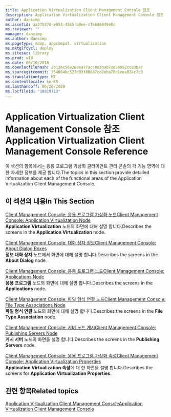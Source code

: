 ```yaml
---
title: Application Virtualization Client Management Console 참조
description: Application Virtualization Client Management Console 참조
author: dansimp
ms.assetid: aa27537d-e053-45b5-b0ee-cf6606849e0c
ms.reviewer: ''
manager: dansimp
ms.author: dansimp
ms.pagetype: mdop, appcompat, virtualization
ms.mktglfcycl: deploy
ms.sitesec: library
ms.prod: w10
ms.date: 06/16/2016
ms.openlocfilehash: 2b136c56926eea77acc8e3bab72e56952cc83ba7
ms.sourcegitcommit: 354664bc527d93f80687cd2eba70d1eea024c7c3
ms.translationtype: MT
ms.contentlocale: ko-KR
ms.lasthandoff: 06/26/2020
ms.locfileid: "10819713"
---
```

# <span data-ttu-id="5362f-103">Application Virtualization Client Management Console 참조</span><span class="sxs-lookup"><span data-stu-id="5362f-103">Application Virtualization Client Management Console Reference</span></span>


<span data-ttu-id="5362f-104">이 섹션의 항목에서는 응용 프로그램 가상화 클라이언트 관리 콘솔의 각 기능 영역에 대 한 자세한 정보를 제공 합니다.</span><span class="sxs-lookup"><span data-stu-id="5362f-104">The topics in this section provide detailed information about each of the functional areas of the Application Virtualization Client Management Console.</span></span>

## <span data-ttu-id="5362f-105">이 섹션의 내용</span><span class="sxs-lookup"><span data-stu-id="5362f-105">In This Section</span></span>


<a href="" id="client-management-console--application-virtualization-node"></a>[<span data-ttu-id="5362f-106">Client Management Console: 응용 프로그램 가상화 노드</span><span class="sxs-lookup"><span data-stu-id="5362f-106">Client Management Console: Application Virtualization Node</span></span>](client-management-console-application-virtualization-node.md)  
<span data-ttu-id="5362f-107">**Application Virtualization** 노드의 화면에 대해 설명 합니다.</span><span class="sxs-lookup"><span data-stu-id="5362f-107">Describes the screens in the **Application Virtualization** node.</span></span>

<a href="" id="client-management-console--about-dialog-boxes"></a>[<span data-ttu-id="5362f-108">Client Management Console: 대화 상자 정보</span><span class="sxs-lookup"><span data-stu-id="5362f-108">Client Management Console: About Dialog Boxes</span></span>](client-management-console-about-dialog-boxes.md)  
<span data-ttu-id="5362f-109">**정보 대화 상자** 노드에서 화면에 대해 설명 합니다.</span><span class="sxs-lookup"><span data-stu-id="5362f-109">Describes the screens in the **About Dialog** node.</span></span>

<a href="" id="client-management-console--applications-node"></a>[<span data-ttu-id="5362f-110">Client Management Console: 응용 프로그램 노드</span><span class="sxs-lookup"><span data-stu-id="5362f-110">Client Management Console: Applications Node</span></span>](client-management-console-applications-node.md)  
<span data-ttu-id="5362f-111">**응용 프로그램** 노드의 화면에 대해 설명 합니다.</span><span class="sxs-lookup"><span data-stu-id="5362f-111">Describes the screens in the **Applications** node.</span></span>

<a href="" id="client-management-console--file-type-associations-node"></a>[<span data-ttu-id="5362f-112">Client Management Console: 파일 형식 연결 노드</span><span class="sxs-lookup"><span data-stu-id="5362f-112">Client Management Console: File Type Associations Node</span></span>](client-management-console-file-type-associations-node.md)  
<span data-ttu-id="5362f-113">**파일 형식 연결** 노드의 화면에 대해 설명 합니다.</span><span class="sxs-lookup"><span data-stu-id="5362f-113">Describes the screens in the **File Type Association** node.</span></span>

<a href="" id="client-management-console--publishing-servers-node"></a>[<span data-ttu-id="5362f-114">Client Management Console: 서버 노드 게시</span><span class="sxs-lookup"><span data-stu-id="5362f-114">Client Management Console: Publishing Servers Node</span></span>](client-management-console-publishing-servers-node.md)  
<span data-ttu-id="5362f-115">**게시 서버** 노드의 화면을 설명 합니다.</span><span class="sxs-lookup"><span data-stu-id="5362f-115">Describes the screens in the **Publishing Servers** node.</span></span>

<a href="" id="client-management-console--application-virtualization-properties"></a>[<span data-ttu-id="5362f-116">Client Management Console: 응용 프로그램 가상화 속성</span><span class="sxs-lookup"><span data-stu-id="5362f-116">Client Management Console: Application Virtualization Properties</span></span>](client-management-console-application-virtualization-properties.md)  
<span data-ttu-id="5362f-117">**Application Virtualization 속성**에 대 한 화면을 설명 합니다.</span><span class="sxs-lookup"><span data-stu-id="5362f-117">Describes the screens for **Application Virtualization Properties**.</span></span>

## <span data-ttu-id="5362f-118">관련 항목</span><span class="sxs-lookup"><span data-stu-id="5362f-118">Related topics</span></span>


[<span data-ttu-id="5362f-119">Application Virtualization Client Management Console</span><span class="sxs-lookup"><span data-stu-id="5362f-119">Application Virtualization Client Management Console</span></span>](application-virtualization-client-management-console.md)

 

 





